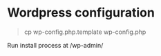 # Wordpress configuration

> cp wp-config.php.template wp-config.php

Run install process at /wp-admin/